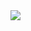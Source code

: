 <div>
  <a href="https://github.com/flavio-junior">
    <img align="center" src="https://github-readme-stats.vercel.app/api?username=flavio-junior&show_icons=true&theme=dark&include_all_commits=true&count_private=true"/>
  </a>
</div>  
